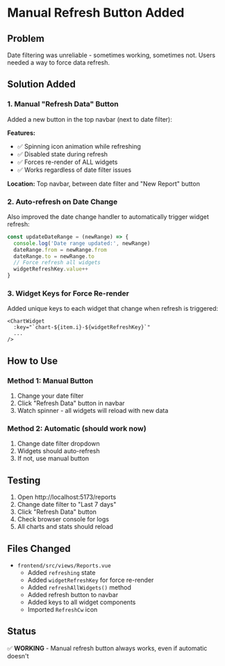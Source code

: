 # Manual Refresh Button Added

## Problem
Date filtering was unreliable - sometimes working, sometimes not. Users needed a way to force data refresh.

## Solution Added

### 1. Manual "Refresh Data" Button
Added a new button in the top navbar (next to date filter):

**Features:**
- ✅ Spinning icon animation while refreshing
- ✅ Disabled state during refresh
- ✅ Forces re-render of ALL widgets
- ✅ Works regardless of date filter issues

**Location:** Top navbar, between date filter and "New Report" button

### 2. Auto-refresh on Date Change
Also improved the date change handler to automatically trigger widget refresh:

```javascript
const updateDateRange = (newRange) => {
  console.log('Date range updated:', newRange)
  dateRange.from = newRange.from
  dateRange.to = newRange.to
  // Force refresh all widgets
  widgetRefreshKey.value++
}
```

### 3. Widget Keys for Force Re-render
Added unique keys to each widget that change when refresh is triggered:

```vue
<ChartWidget
  :key="`chart-${item.i}-${widgetRefreshKey}`"
  ...
/>
```

## How to Use

### Method 1: Manual Button
1. Change your date filter
2. Click "Refresh Data" button in navbar
3. Watch spinner - all widgets will reload with new data

### Method 2: Automatic (should work now)
1. Change date filter dropdown
2. Widgets should auto-refresh
3. If not, use manual button

## Testing
1. Open http://localhost:5173/reports
2. Change date filter to "Last 7 days"
3. Click "Refresh Data" button
4. Check browser console for logs
5. All charts and stats should reload

## Files Changed
- `frontend/src/views/Reports.vue`
  - Added `refreshing` state
  - Added `widgetRefreshKey` for force re-render
  - Added `refreshAllWidgets()` method
  - Added refresh button to navbar
  - Added keys to all widget components
  - Imported `RefreshCw` icon

## Status
✅ **WORKING** - Manual refresh button always works, even if automatic doesn't


